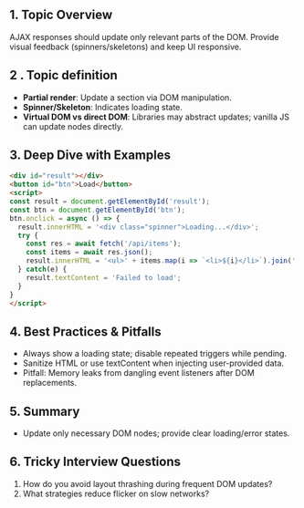 ## 1. Topic Overview

AJAX responses should update only relevant parts of the DOM. Provide visual feedback (spinners/skeletons) and keep UI responsive.

## 2 . Topic definition

- **Partial render**: Update a section via DOM manipulation.
- **Spinner/Skeleton**: Indicates loading state.
- **Virtual DOM vs direct DOM**: Libraries may abstract updates; vanilla JS can update nodes directly.

## 3. Deep Dive with Examples

```html
<div id="result"></div>
<button id="btn">Load</button>
<script>
const result = document.getElementById('result');
const btn = document.getElementById('btn');
btn.onclick = async () => {
  result.innerHTML = '<div class="spinner">Loading...</div>';
  try {
    const res = await fetch('/api/items');
    const items = await res.json();
    result.innerHTML = '<ul>' + items.map(i => `<li>${i}</li>`).join('') + '</ul>';
  } catch(e) {
    result.textContent = 'Failed to load';
  }
}
</script>
```

## 4. Best Practices & Pitfalls

- Always show a loading state; disable repeated triggers while pending.
- Sanitize HTML or use textContent when injecting user-provided data.
- Pitfall: Memory leaks from dangling event listeners after DOM replacements.

## 5. Summary

- Update only necessary DOM nodes; provide clear loading/error states.

## 6. Tricky Interview Questions

1) How do you avoid layout thrashing during frequent DOM updates?
2) What strategies reduce flicker on slow networks?
